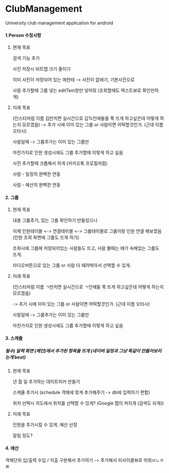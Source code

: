 # ClubManagement
University club management application for android

#### 1.Person 수정사항

1. 현재 목표

   검색 기능 추가

   사진 저장시 비트맵 크기 줄이기 
   
   이미 사진이 저장되어 있는 애한테 -> 사진이 없애기, 기본사진으로

   사람 추가할때 그룹 넣는 editText창만 넣어줘 (조회할때도 텍스트뷰로 확인만하게)

   

2. 미래 목표

   (인스타처럼 이름 김만치면 실시간으로 김%인애들들 쭉 뜨게 하고싶은데 어떻게 하는지 모르겠음)
   -> 추가 시에 이미 있는 그룹 or 사람이면 어떡할것인가. (근데 이름 오타시)

   사람일때 -> 그룹추가는 이미 있는 그룹만

   마찬가지로 인원 생성시에도 그룹 추가할때 이렇게 하고 싶음
   
   사진 추가할때 크롭해서 하게 (카카오톡 프로필처럼)

   사람 - 일정의 완벽한 연동

   사람 - 예산의 완벽한 연동



#### 2. 그룹

1. 현재 목표

   대충 그룹추가, 있는 그룹 확인하기 만들었으니

   이제 인원테이블 <-> 연결테이블 <-> 그룹테이블로 그룹이랑 인원 연결 해보겠음 (인원 조회 화면에 그룹도 뜨게 하기)

   조회시에 그룹에 저장되어있는 사람들도 뜨고, 사람 볼때는 얘가 속해있는 그룹도 뜨게.

   라디오버튼으로 있는 그룹 or 사람 다 때려박아서 선택할 수 있게.

   

2. 미래 목표

    (인스타처럼 이름 ㄱ만치면 실시간으로 ㄱ인애들 쭉 뜨게 하고싶은데 어떻게 하는지 모르겠음)

   -> 추가 시에 이미 있는 그룹 or 사람이면 어떡할것인가. (근데 이름 오타시)

   사람일때 -> 그룹추가는 이미 있는 그룹만

   마찬가지로 인원 생성시에도 그룹 추가할때 이렇게 하고 싶음




#### 3. 스케쥴

##### 필수) 달력 화면 (메인)에서 추가된 항목들 뜨게 (네이버 일정과 그냥 똑같이 만들어보리는게 best)

1. 현재 목표

   년 월 일 추가하는 데이트피커 만들기

   스케쥴 추가시 (schedule 객체에 맞게 추가해주기 -> db에 입력하기 편함)
   
   위치 선택시 지도에서 위치를 선택할 수 있게? (Google 맵이 켜지게 (검색도 되게))
   
2. 미래 목표

   인원을 추가시킬 수 있게, 예산 선정

   알림 정도?


#### 4. 예산
객체단위 입/출력
수입 / 지출 구분해서 추가하기
-> 추가해서 리사이클뷰로 띄워ㅁㄴㅇㄻ
